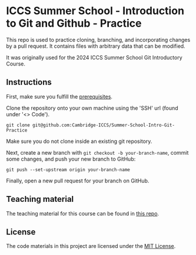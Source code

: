 # ICCS Summer School - Introduction to Git and Github - Practice
This repo is used to practice cloning, branching, and incorporating changes by a pull request.
It contains files with arbitrary data that can be modified.

It was originally used for the 2024 ICCS Summer School Git Introductory Course.


## Instructions
First, make sure you fulfill the [prerequisites](https://github.com/Cambridge-ICCS/Summer-school-Intro-Git/tree/main?tab=readme-ov-file#preparation-and-prerequisites).

Clone the repository onto your own machine using the 'SSH' url (found under '<> Code').
```
git clone git@github.com:Cambridge-ICCS/Summer-School-Intro-Git-Practice
```
Make sure you do not clone inside an existing git repository.

Next, create a new branch with `git checkout -b your-branch-name`, commit some changes, and push your new branch to GitHub:
```
git push --set-upstream origin your-branch-name
```

Finally, open a new pull request for your branch on GitHub.


## Teaching material
The teaching material for this course can be found in [this repo](https://github.com/Cambridge-ICCS/Summer-school-Intro-Git).


## License

The code materials in this project are licensed under the [MIT License](LICENSE).
